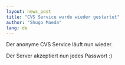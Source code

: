 ```yaml
---
layout: news_post
title: "CVS Service wurde wieder gestartet"
author: "Shugo Maeda"
lang: de
---
```


Der anonyme CVS Service läuft nun wieder.

Der Server akzeptiert nun jedes Passwort :)
